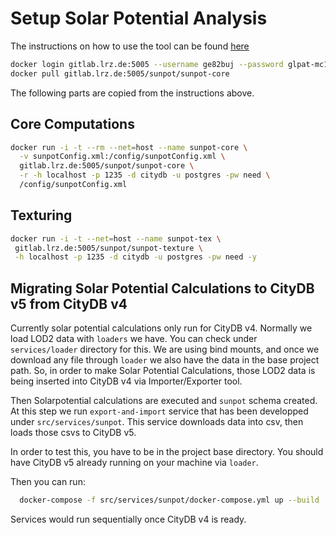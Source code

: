 # Setup Solar Potential Analysis
The instructions on how to use the tool can be found [here](https://advanced-gis-for-ee.netlify.app/software-lab-2/solar-potential-analysis)

```bash
docker login gitlab.lrz.de:5005 --username ge82buj --password glpat-mc1S_YrzT9XPJ-NgsVtu
docker pull gitlab.lrz.de:5005/sunpot/sunpot-core
```

The following parts are copied from the instructions above.
## Core Computations
```bash
docker run -i -t --rm --net=host --name sunpot-core \
  -v sunpotConfig.xml:/config/sunpotConfig.xml \
  gitlab.lrz.de:5005/sunpot/sunpot-core \
  -r -h localhost -p 1235 -d citydb -u postgres -pw need \
  /config/sunpotConfig.xml
```
## Texturing
```bash
docker run -i -t --net=host --name sunpot-tex \
 gitlab.lrz.de:5005/sunpot/sunpot-texture \
 -h localhost -p 1235 -d citydb -u postgres -pw need -y
```

## Migrating Solar Potential Calculations to CityDB v5 from CityDB v4
Currently solar potential calculations only run for CityDB v4.
Normally we load LOD2 data with `loaders` we have. You can check under `services/loader` directory for this.
We are using bind mounts, and once we download any file through `loader` we also have the data in the base project path.
So, in order to make Solar Potential Calculations, those LOD2 data is being inserted into CityDB v4 via Importer/Exporter tool.

Then Solarpotential calculations are executed and `sunpot` schema created.
At this step we run `export-and-import` service that has been developped under `src/services/sunpot`.
This service downloads data into csv, then loads those csvs to CityDB v5.

In order to test this, you have to be in the project base directory.
You should have CityDB v5 already running on your machine via `loader`.

Then you can run:
```bash
  docker-compose -f src/services/sunpot/docker-compose.yml up --build
```

Services would run sequentially once CityDB v4 is ready.
